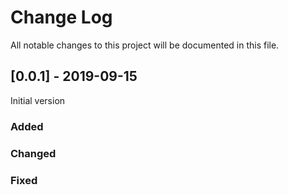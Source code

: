 # Change Log
All notable changes to this project will be documented in this file.
     
## [0.0.1] - 2019-09-15
  
Initial version
 
### Added
 
### Changed
   
### Fixed
 
